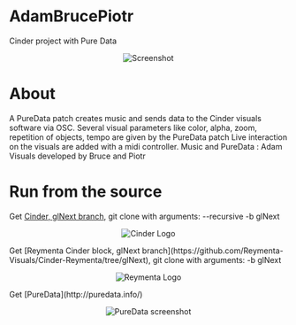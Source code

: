 AdamBrucePiotr
==============

Cinder project with Pure Data
<p align="center">
  <img src="http://www.batchass.fr/reymenta/abp.jpg" alt="Screenshot"/>
</p>

About
=====
A PureData patch creates music and sends data to the Cinder visuals software via OSC.
Several visual parameters like color, alpha, zoom, repetition of objects, tempo are given by the PureData patch
Live interaction on the visuals are added with a midi controller.
Music and PureData : Adam
Visuals developed by Bruce and Piotr

Run from the source
===================
Get [Cinder, glNext branch](https://github.com/cinder/Cinder/tree/glNext), git clone with arguments: --recursive -b glNext
<p align="center">
  <img src="http://libcinder.org/images/logo.png" alt="Cinder Logo"/>
</p>
Get [Reymenta Cinder block, glNext branch](https://github.com/Reymenta-Visuals/Cinder-Reymenta/tree/glNext), git clone with arguments: -b glNext
<p align="center">
  <img src="http://www.batchass.fr/reymenta/reymenta-logo150.jpg" alt="Reymenta Logo"/>
</p>
Get [PureData](http://puredata.info/)
<p align="center">
  <img src="http://puredata.info/downloads/pd-extended/screenshot" alt="PureData screenshot"/>
</p>

